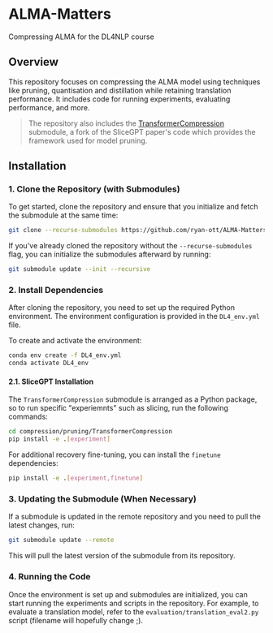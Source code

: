 # ALMA-Matters

Compressing ALMA for the DL4NLP course

## Overview

This repository focuses on compressing the ALMA model using techniques like pruning, quantisation and distillation while retaining translation performance. It includes code for running experiments, evaluating performance, and more.

> The repository also includes the [TransformerCompression](https://github.com/ryan-ott/TransformerCompression) submodule, a fork of the SliceGPT paper's code which provides the framework used for model pruning.

## Installation

### 1. Clone the Repository (with Submodules)
To get started, clone the repository and ensure that you initialize and fetch the submodule at the same time:

```bash
git clone --recurse-submodules https://github.com/ryan-ott/ALMA-Matters.git
```
If you've already cloned the repository without the `--recurse-submodules` flag, you can initialize the submodules afterward by running:

```bash
git submodule update --init --recursive
```

### 2. Install Dependencies
After cloning the repository, you need to set up the required Python environment. The environment configuration is provided in the `DL4_env.yml` file.

To create and activate the environment:

```bash
conda env create -f DL4_env.yml
conda activate DL4_env
```

#### 2.1. SliceGPT Installation
The `TransformerCompression` submodule is arranged as a Python package, so to run specific "experiemnts" such as slicing, run the following commands:

```bash
cd compression/pruning/TransformerCompression
pip install -e .[experiment]
```

For additional recovery fine-tuning, you can install the `finetune` dependencies:

```bash
pip install -e .[experiment,finetune]
```

### 3. Updating the Submodule (When Necessary)
If a submodule is updated in the remote repository and you need to pull the latest changes, run:

```bash
git submodule update --remote
```
This will pull the latest version of the submodule from its repository.

### 4. Running the Code
Once the environment is set up and submodules are initialized, you can start running the experiments and scripts in the repository. For example, to evaluate a translation model, refer to the `evaluation/translation_eval2.py` script (filename will hopefully change ;).